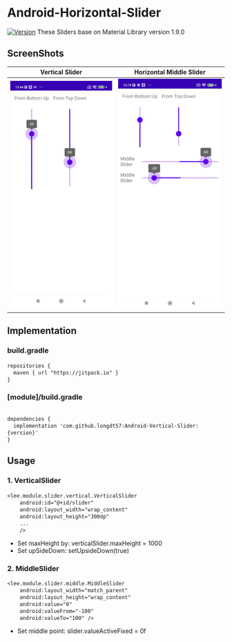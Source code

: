 # Android-Horizontal-Slider
[![Version](https://jitpack.io/v/longdt57/Android-Vertical-Slider.svg)](https://github.com/longdt57/Android-Vertical-Slider/releases)
These Sliders base on Material Library version 1.9.0

## ScreenShots
| Vertical Slider | Horizontal Middle Slider |
|-|-|
| <img src="screenshots/screenshot_vertical_slider.png" width=300 /> | <img src="screenshots/screenshot_slider_middle_point.png" width=300 /> |

## Implementation

### build.gradle
```
repositories {
  maven { url "https://jitpack.io" }
}

```
### [module]/build.gradle

```

dependencies {
  implementation 'com.github.longdt57:Android-Vertical-Slider:{version}'
}
```

## Usage
### 1. VerticalSlider
```
<lee.module.slider.vertical.VerticalSlider
    android:id="@+id/slider"
    android:layout_width="wrap_content"
    android:layout_height="300dp"
    ...
    />
```
- Set maxHeight by: verticalSlider.maxHeight = 1000
- Set upSideDown: setUpsideDown(true)

### 2. MiddleSlider
```
<lee.module.slider.middle.MiddleSlider
    android:layout_width="match_parent"
    android:layout_height="wrap_content"
    android:value="0"
    android:valueFrom="-100"
    android:valueTo="100" />
```
- Set middle point: slider.valueActiveFixed = 0f
